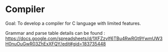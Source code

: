 # Compiler

Goal: To develop a compiler for C language with limited features.

Grammar and parse table details can be found :
https://docs.google.com/spreadsheets/d/1XFZzvIf6TBu4RwRGt9YwmUW3H0nuOuGwR03ZhExXFQY/edit#gid=183735448
